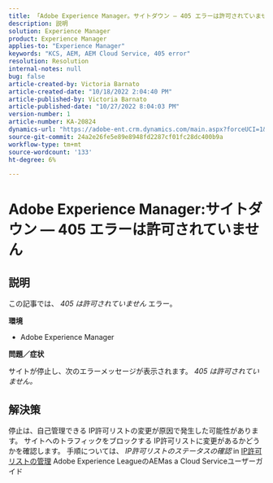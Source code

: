 ```yaml
---
title: 「Adobe Experience Manager。サイトダウン — 405 エラーは許可されていません»
description: 説明
solution: Experience Manager
product: Experience Manager
applies-to: "Experience Manager"
keywords: "KCS, AEM, AEM Cloud Service, 405 error"
resolution: Resolution
internal-notes: null
bug: false
article-created-by: Victoria Barnato
article-created-date: "10/18/2022 2:04:40 PM"
article-published-by: Victoria Barnato
article-published-date: "10/27/2022 8:04:03 PM"
version-number: 1
article-number: KA-20824
dynamics-url: "https://adobe-ent.crm.dynamics.com/main.aspx?forceUCI=1&pagetype=entityrecord&etn=knowledgearticle&id=998fc2cc-ed4e-ed11-bba2-000d3a34e6e5"
source-git-commit: 24a2e26fe5e89e8948fd2287cf01fc28dc400b9a
workflow-type: tm+mt
source-wordcount: '133'
ht-degree: 6%

---
```


# Adobe Experience Manager:サイトダウン — 405 エラーは許可されていません

## 説明


この記事では、 *405 は許可されていません* エラー。

<b>環境</b>

- Adobe Experience Manager


<b>問題／症状</b>

サイトが停止し、次のエラーメッセージが表示されます。 *405 は許可されていません。*


## 解決策


停止は、自己管理できる IP許可リストの変更が原因で発生した可能性があります。 サイトへのトラフィックをブロックする IP許可リストに変更があるかどうかを確認します。 手順については、 *IP許可リストのステータスの確認* in [IP許可リストの管理](https://experienceleague.adobe.com/docs/experience-manager-cloud-service/content/implementing/using-cloud-manager/ip-allow-lists/managing-ip-allow-lists.html?lang=en) Adobe Experience LeagueのAEMas a Cloud Serviceユーザーガイド
